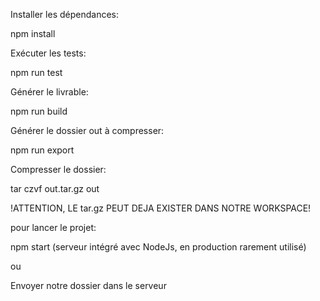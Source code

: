 Installer les dépendances:

npm install


Exécuter les tests:

npm run test

Générer le livrable:

npm run build

Générer le dossier out à compresser:

npm run export

Compresser le dossier:

tar czvf out.tar.gz out 

!ATTENTION, LE tar.gz PEUT DEJA EXISTER DANS NOTRE WORKSPACE!


pour lancer le projet: 

npm start (serveur intégré avec NodeJs, en production rarement utilisé)

ou

Envoyer notre dossier dans le serveur
